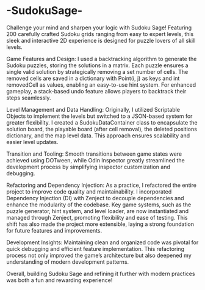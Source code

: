 # -SudokuSage-

Challenge your mind and sharpen your logic with Sudoku Sage! Featuring 200 carefully crafted Sudoku grids ranging from easy to expert levels, this sleek and interactive 2D experience is designed for puzzle lovers of all skill levels.

Game Features and Design:
I used a backtracking algorithm to generate the Sudoku puzzles, storing the solutions in a matrix. Each puzzle ensures a single valid solution by strategically removing a set number of cells. The removed cells are saved in a dictionary with Point(i, j) as keys and int removedCell as values, enabling an easy-to-use hint system. For enhanced gameplay, a stack-based undo feature allows players to backtrack their steps seamlessly.

Level Management and Data Handling:
Originally, I utilized Scriptable Objects to implement the levels but switched to a JSON-based system for greater flexibility. I created a SudokuDataContainer class to encapsulate the solution board, the playable board (after cell removal), the deleted positions dictionary, and the map level data. This approach ensures scalability and easier level updates.

Transition and Tooling:
Smooth transitions between game states were achieved using DOTween, while Odin Inspector greatly streamlined the development process by simplifying inspector customization and debugging.

Refactoring and Dependency Injection:
As a practice, I refactored the entire project to improve code quality and maintainability. I incorporated Dependency Injection (DI) with Zenject to decouple dependencies and enhance the modularity of the codebase. Key game systems, such as the puzzle generator, hint system, and level loader, are now instantiated and managed through Zenject, promoting flexibility and ease of testing. This shift has also made the project more extensible, laying a strong foundation for future features and improvements.

Development Insights:
Maintaining clean and organized code was pivotal for quick debugging and efficient feature implementation. This refactoring process not only improved the game’s architecture but also deepened my understanding of modern development patterns.

Overall, building Sudoku Sage and refining it further with modern practices was both a fun and rewarding experience!
